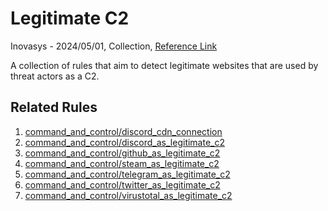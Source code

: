 
# Legitimate C2

Inovasys - 2024/05/01, Collection, [Reference Link]()

A collection of rules that aim to detect legitimate websites that are used by threat actors as a C2.

## Related Rules

1. [command_and_control/discord_cdn_connection](https://github.com/Inovasys-CS/EDI/tree/main/emulation_and_detection/command_and_control/discord_cdn_connection)
2. [command_and_control/discord_as_legitimate_c2](https://github.com/Inovasys-CS/EDI/tree/main/emulation_and_detection/command_and_control/discord_as_legitimate_c2)
3. [command_and_control/github_as_legitimate_c2](https://github.com/Inovasys-CS/EDI/tree/main/emulation_and_detection/command_and_control/github_as_legitimate_c2)
4. [command_and_control/steam_as_legitimate_c2](https://github.com/Inovasys-CS/EDI/tree/main/emulation_and_detection/command_and_control/steam_as_legitimate_c2)
5. [command_and_control/telegram_as_legitimate_c2](https://github.com/Inovasys-CS/EDI/tree/main/emulation_and_detection/command_and_control/telegram_as_legitimate_c2)
6. [command_and_control/twitter_as_legitimate_c2](https://github.com/Inovasys-CS/EDI/tree/main/emulation_and_detection/command_and_control/twitter_as_legitimate_c2)
7. [command_and_control/virustotal_as_legitimate_c2](https://github.com/Inovasys-CS/EDI/tree/main/emulation_and_detection/command_and_control/virustotal_as_legitimate_c2)

